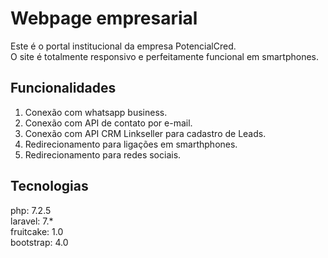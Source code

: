 # Webpage empresarial
Este é o portal institucional da empresa PotencialCred. <br>
O site é totalmente responsivo e perfeitamente funcional em smartphones. <br> 

## Funcionalidades
1. Conexão com whatsapp business.
2. Conexão com API de contato por e-mail.
3. Conexão com API CRM Linkseller para cadastro de Leads.
4. Redirecionamento para ligações em smarthphones.
5. Redirecionamento para redes sociais.

## Tecnologias
php: 7.2.5 <br>
laravel: 7.* <br>
fruitcake: 1.0 <br>
bootstrap: 4.0 <br>


